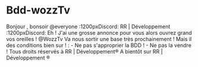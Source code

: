 # Bdd-wozzTv
Bonjour , bonsoir @everyone  :1200pxDiscord: RR | Développement :1200pxDiscord:   Eh ! J'ai une grosse annonce pour vous alors ouvrez grand vos oreilles !  @WozzTv Va nous sortir une base très prochainement !   Mais il des conditions bien sur ! :  - Ne pas s'approprier la BDD ! - Ne pas la vendre !  Tous droits réservés à RR | Développement®️   A bientôt sur RR | Développement ®️
